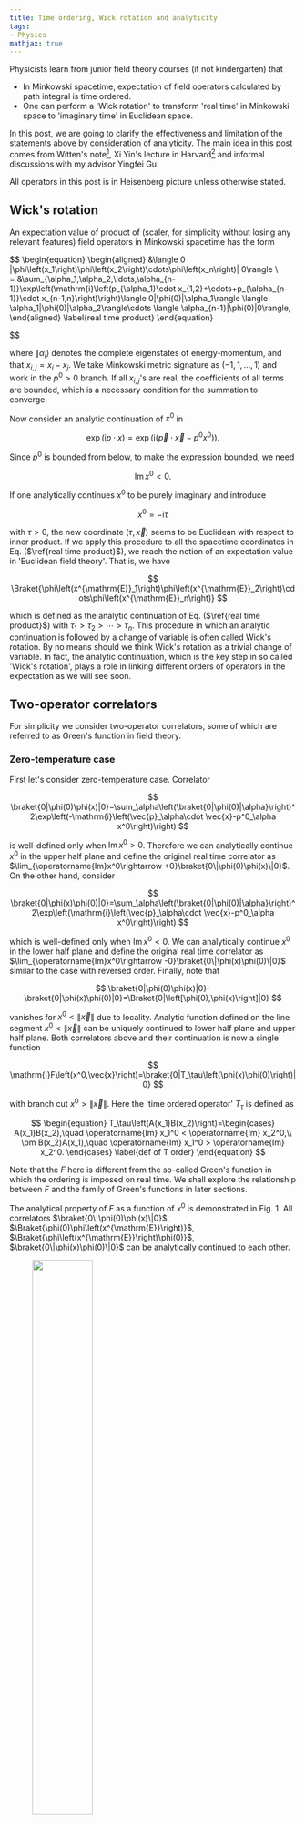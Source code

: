 ```yaml
---
title: Time ordering, Wick rotation and analyticity
tags:
- Physics
mathjax: true
---
```


Physicists learn from junior field theory courses (if not kindergarten) that 
- In Minkowski spacetime, expectation of field operators calculated by path integral is time ordered. 
- One can perform a 'Wick rotation' to transform 'real time' in Minkowski space to 'imaginary time' in Euclidean space.

In this post, we are going to clarify the effectiveness and limitation of the statements above by consideration of analyticity. The main idea in this post comes from Witten's note[^1], Xi Yin's lecture in Harvard[^2] and informal discussions with my advisor Yingfei Gu.

<!--more-->

All operators in this post is in Heisenberg picture unless otherwise stated.

## Wick's rotation

An expectation value of product of (scaler, for simplicity without losing any relevant features) field operators in Minkowski spacetime has the form

$$
\begin{equation}
    \begin{aligned}
        &\langle 0 |\phi\left(x_1\right)\phi\left(x_2\right)\cdots\phi\left(x_n\right)| 0\rangle \\  
        = &\sum_{\alpha_1,\alpha_2,\ldots,\alpha_{n-1}}\exp\left(\mathrm{i}\left(p_{\alpha_1}\cdot x_{1,2}+\cdots+p_{\alpha_{n-1}}\cdot x_{n-1,n}\right)\right)\langle 0|\phi(0)|\alpha_1\rangle \langle \alpha_1|\phi(0)|\alpha_2\rangle\cdots \langle \alpha_{n-1}|\phi(0)|0\rangle,
    \end{aligned}
    \label{real time product}
\end{equation}

$$

where $\|\alpha_i\rangle$ denotes the complete eigenstates of energy-momentum, and that $x_{i,j}=x_i-x_j$. We take Minkowski metric signature as $(-1, 1, \ldots, 1)$ and work in the $p^0>0$ branch. If all $x_{i,j}$'s are real, the coefficients of all terms are bounded, which is a necessary condition for the summation to converge.

Now consider an analytic continuation of $x^0$ in

$$
\exp\left(\mathrm{i}p\cdot x\right)=\exp\left(\mathrm{i}\left(\vec{p}\cdot\vec{x}-p^0x^0\right)\right).
$$

Since $p^0$ is bounded from below, to make the expression bounded, we need 

$$
\operatorname{Im} x^0<0. 
$$

If one analytically continues $x^0$ to be purely imaginary and introduce 

$$
x^0=-\mathrm{i}\tau
$$

with $\tau>0$, the new coordinate $\left(\tau, \vec{x}\right)$ seems to be Euclidean with respect to inner product. If we apply this procedure to all the spacetime coordinates in Eq. ($\ref{real time product}$), we reach the notion of an expectation value in 'Euclidean field theory'. That is, we have 

$$
\Braket{\phi\left(x^{\mathrm{E}}_1\right)\phi\left(x^{\mathrm{E}}_2\right)\cdots\phi\left(x^{\mathrm{E}}_n\right)}
$$

which is defined as the analytic continuation of Eq. ($\ref{real time product}$) with $\tau_1>\tau_2>\cdots>\tau_n$. This procedure in which an analytic continuation is followed by a change of variable is often called Wick's rotation. By no means should we think Wick's rotation as a trivial change of variable. In fact, the analytic continuation, which is the key step in so called 'Wick's rotation', plays a role in linking different orders of operators in the expectation as we will see soon.

## Two-operator correlators

For simplicity we consider two-operator correlators, some of which are referred to as Green's function in field theory. 

### Zero-temperature case

First let's consider zero-temperature case. Correlator

$$
\braket{0|\phi(0)\phi(x)|0}=\sum_\alpha\left(\braket{0|\phi(0)|\alpha}\right)^2\exp\left(-\mathrm{i}\left(\vec{p}_\alpha\cdot \vec{x}-p^0_\alpha x^0\right)\right)
$$

is well-defined only when $\operatorname{Im}x^0>0$. Therefore we can analytically continue $x^0$ in the upper half plane and define the original real time correlator as $\lim_{\operatorname{Im}x^0\rightarrow +0}\braket{0\|\phi(0)\phi(x)\|0}$. On the other hand, consider 

$$
\braket{0|\phi(x)\phi(0)|0}=\sum_\alpha\left(\braket{0|\phi(0)|\alpha}\right)^2\exp\left(\mathrm{i}\left(\vec{p}_\alpha\cdot \vec{x}-p^0_\alpha x^0\right)\right)
$$

which is well-defined only when $\operatorname{Im}x^0 < 0$. We can analytically continue $x^0$ in the lower half plane and define the original real time correlator as $\lim_{\operatorname{Im}x^0\rightarrow -0}\braket{0\|\phi(x)\phi(0)\|0}$ similar to the case with reversed order. Finally, note that 

$$
\braket{0|\phi(0)\phi(x)|0}-\braket{0|\phi(x)\phi(0)|0}=\Braket{0|\left[\phi(0),\phi(x)\right]|0}
$$

vanishes for $x^0<\left\|\vec{x}\right\|$ due to locality. Analytic function defined on the line segment $x^0<\left\|\vec{x}\right\|$ can be uniquely continued to lower half plane and upper half plane. Both correlators above and their continuation is now a single function

$$
\mathrm{i}F\left(x^0,\vec{x}\right)=\braket{0|T_\tau\left(\phi(x)\phi(0)\right)|0}
$$

with branch cut $x^0>\left\|\vec{x}\right\|$. Here the 'time ordered operator' $T_\tau$ is defined as 

$$
\begin{equation}
    T_\tau\left(A(x_1)B(x_2)\right)=\begin{cases}
    A(x_1)B(x_2),\quad \operatorname{Im} x_1^0 < \operatorname{Im} x_2^0,\\ 
    \pm B(x_2)A(x_1),\quad \operatorname{Im} x_1^0 > \operatorname{Im} x_2^0.
\end{cases}
\label{def of T order}
\end{equation}
$$

Note that the $F$ here is different from the so-called Green's function in which the ordering is imposed on real time. We shall explore the relationship between $F$ and the family of Green's functions in later sections.

The analytical property of $F$ as a function of $x^0$ is demonstrated in Fig. 1. All correlators $\braket{0\|\phi(0)\phi(x)\|0}$, $\Braket{\phi(0)\phi\left(x^{\mathrm{E}}\right)}$, $\Braket{\phi\left(x^{\mathrm{E}}\right)\phi(0)}$, $\braket{0\|\phi(x)\phi(0)\|0}$ can be analytically continued to each other.

<figure><img src="/img/20221112/anaT0lor.jpeg" width="50%" margin-left="auto" margin-right="auto"/><figcaption>Figure 1. Analytical property of two-point correlators for a Lorentz invariant system at zero temperature. Red arrows stands for analytic continuation while blue lines for branch cut. </figcaption></figure>

> **Example: Lorentz invariant scalar field** 
> 
> Here we do some calculation to convince ourselves that our analysis is correct. Consider 
> 
> $$
\begin{aligned}
\braket{0|\phi(x)\phi(0)|0}&=\sum_\alpha\left(\braket{0|\phi(0)|\alpha}\right)^2\exp\left(\mathrm{i}\left(\vec{p}_\alpha\cdot \vec{x}-p^0_\alpha x^0\right)\right)  \\ 
&=\int\mathrm{d}^d p\,\exp\left(\mathrm{i} px\right)\sum_\alpha\delta\left(p-p_\alpha\right)  \left(\braket{0|\phi(0)|\alpha}\right)^2.
\end{aligned}
> $$
> 
> Define spectral function $\rho\left(-p^2\right)$ which is supported in region $p^2\leq 0$ as 
> 
> $$
\frac{\theta\left(p^0\right)}{\left(2\pi\right)^{d-1}}\rho\left(-p^2\right) = \sum_\alpha\delta\left(p-p_\alpha\right)  \left(\braket{0|\phi(0)|\alpha}\right)^2.
> $$
> 
> Then 
> 
> $$
\braket{0|\phi(x)\phi(0)|0} = \int_0^\infty \mathrm{d}\mu^2\,\rho\left(\mu^2\right) \Delta_+\left(x;\mu^2\right),
> $$
> 
> where 
> 
> $$
\begin{aligned}
\Delta_+\left(x;\mu^2\right)&=\int\frac{\mathrm{d}^{d-1}\vec{p}}{\left(2\pi\right)^{d-1}}\,\theta\left(p^0\right)\delta\left(p^2+\mu^2\right)\exp\left(\mathrm{i}px\right)\\
&=\int\frac{\mathrm{d}^{d-1}\vec{p}}{2\left(2\pi\right)^{d-1}\sqrt{\vec{p}^2+\mu^2}}\,\exp\left(\mathrm{i}\left(\vec{p}\cdot\vec{x}-\mathrm{i}\sqrt{\vec{p}^2+\mu^2}x^0\right)\right).
\end{aligned}
> $$
> 
> From Lorentz invariance of the correlator, we know that $\Delta_+$ is also Lorentz invariant. Therefore if $x$ is spacelike, we can perform a Lorentz transformation to make $x^0 = 0$ and see that $\Delta_+\left(x;\mu\right)=\Delta_+\left(-x;\mu\right)$. If $x$ is timelike, we have in general that $\Delta_+\left(x;\mu\right)\neq \Delta_+\left(-x;\mu\right)$.

For systems without Lorentz invariance, we cannot guarantee that there is a spacelike region and operators with spacelike separations (anti-)commute. As a result, correlators with different real time ordering may not be each other's analytic continuation. However, for systems with local interaction, there may be some 'emergent' light cone. Behaviour of commutators as a function of space and time is an interesting problem related to, for example, thermalization. 

### A comment on time ordering

The ordering defined in Eq. ($\ref{def of T order}$) is required by convergence and hence must be obeyed. However, the ordering of real time is not a necessary requirement. This observation coincides with the replacement $t\rightarrow\left(1-\mathrm{i}\epsilon\right)t$ in text-book path integral approach to quantum field theory: expectation values of operators ordered with respect to imaginary time converge, and that path integral gives us expectation values of operators ordered with respect to integration path, as a result of which if the imaginary time decreases along the path, the path integral gives the convergent expectation value automatically. With an understanding of how path integral gives the correct 'time ordered' expectation values, we are released from the constraint that only expectation values of (real) time ordered operators can be calculated. So long as we take an integration path that decreases in imaginary time, we can zigzag it in the real time direction as we like to calculate expectation values of any time ordering, especially the so-called out-of-time-ordered correlators (OTOC).

### Finite temperature case

Now consider finite temperature case where the thermal expectation value of the correlator is given by 

$$
D\left(x^0, \vec{x}\right) = Z^{-1} \operatorname{tr} \mathrm{e}^{-\beta H} \mathrm{e}^{\mathrm{i}H x^0} \phi\left(\vec{x}\right) \mathrm{e}^{-\mathrm{i} H x^0} \phi\left(0\right), 
$$ 

where $\phi$ is in Schrödinger picture. For this expression to converge, we need 

$$
\operatorname{Im} x^0 <0, \quad \beta + \operatorname{Im} x^0 >0.
$$

Therefore we can analytically continue $x^0$ to the strip $-\beta < \operatorname{Im} x^0 < 0$. At $\operatorname{Im} x^0 = -\beta+0$, we have 

$$
D\left(x^0-\mathrm{i}\beta,\vec{x}\right)=Z^{-1}\operatorname{tr} \mathrm{e}^{\mathrm{i}Hx^0}\phi\left(\vec{x}\right) \mathrm{e}^{-\mathrm{i}Hx^0}\mathrm{e}^{-\beta H}\phi\left(0\right)=Z^{-1}\operatorname{tr} \mathrm{e}^{-\beta H}\phi\left(0\right)\mathrm{e}^{\mathrm{i}Hx^0}\phi\left(\vec{x}\right) \mathrm{e}^{-\mathrm{i}Hx^0},
$$

which is the expectation value of products of the reversed ordering.

Note that our derivation here does not depend on whether the operator is local. Furthermore, unlike zero-temperature case, our result that reversing the ordering can be achived by analytic continuation is always true even though the two operators never commute. One can gain intuition about difference and similarity of zero and finite temperature cases by reconsider the correlator 

$$
\tilde{D}\left(x^0,\vec{x}\right)=\operatorname{tr} \mathrm{e}^{-\beta H}\phi\left(0\right)\mathrm{e}^{\mathrm{i}Hx^0}\phi\left(\vec{x}\right) \mathrm{e}^{-\mathrm{i}Hx^0}=\operatorname{tr} \mathrm{e}^{-\left(\beta+\mathrm{i}x^0\right) H}\phi\left(0\right)\mathrm{e}^{\mathrm{i}Hx^0}\phi\left(\vec{x}\right).
$$

It converges in the strip $0<\operatorname{Im} x^0 <\beta$. It is the same as zero-temperature case that $x^0\pm 0$ ($x^0\in\mathbb{R}$) corresponds to different ordering of the correlators. However, one can check easily that 

$$
D\left(x^0-\mathrm{i}\tau,\vec{x}\right)=\tilde{D}\left(x^0+\mathrm{i}\left(\beta-\tau\right),\vec{x}\right).
$$

The imaginary axis coils so that the complex time is defined on a cylinder rather than a plane! Since we have defined $T$ as ordering with respect to imaginary time $\tau=-\operatorname{Im} x^0$, we can define 

$$
\begin{equation}
F\left(x^0,\vec{x}\right)=-\Braket{T_\tau\left(\phi\left(x\right)\phi\left(0\right)\right)}_\beta,
\label{finite T green}    
\end{equation}
$$

where $\braket{\cdot}_\beta = Z^{-1}\operatorname{tr}\left(\mathrm{e}^{-\beta H}\cdot\right)$. Obviously $F$ is an analytic function of $x^0$ on the complex cylinder except for (part of) the real axis. (Note that for Fermioic fields $F$ is anti-periodic in $\operatorname{Im} x^0$ since the definition in $F$ has a minus sign with revered ordering.) Here we say 'part of' since for Lorentz invariant systems the argument for zero-temperature system that $F$ can be analytically continued through a line segment on the real axis still makes sense. The analytic property of $F$ as a function of $x^0$ is shown in Fig. 2. The difference is that in zero temperature system, $\beta$ is infinite and we cannot 'wind' around the cylinder to reach a point slightly below the real axis from a point slightly above the real axis.

<figure><img src="/img/20221112/anaTfinlor.jpeg" width="50%"><figcaption>Figure 2. Analytical property of two-point correlators for a system with Lorentz invariance at finite temperature. Red arrows stands for analytic continuation while blue lines for branch cut. </figcaption></figure>

Again, if one wants to calculate thermal expectation value of a product of a string of operators at different real time, she may first give each of their times an imaginary part $-\mathrm{i}\tau_1,-\mathrm{i}\tau_2,\ldots$ such that $\tau_1<\tau_2<\cdots$. Then she can choose a path, starting from $\operatorname{Im}x^0=-0$, winding around the complex cylinder for $x^0$ with $\operatorname{Im} x^0$ decreaing to $-\beta$, and traversing all the operators inserted on the cylinder by zigzagging in real time direction.

> The analytic behaviour discussed above can be used to calculate a bound on quantum chaos[^3]. Quantum chaos is measured by $C\left(t\right)=-\Braket{\left[W\left(t\right),V\left(t\right)\right]^2}_\beta$. Define $y^4=Z^{-1}\mathrm{e}^{-\beta H}$, we can move one of the commutator halfway around the cylinder to regularize $C(t)$, that is, to calculate 
> 
> $$
-\operatorname{tr}\left(y^2\left[W(t),V\right]y^2\left[W(t),V\right]\right).
> $$
> 
> Define
> 
> $$
F\left(t\right) = \operatorname{tr}\left(yVyW\left(t\right)yVyW\left(t\right)\right),
> $$
> 
> which is analytic in a strip $-\beta/4<\operatorname{Im}t<\beta/4$. Then we can expand 
> 
> $$
\begin{aligned}
-\operatorname{tr}\left[y^2[W(t), V] y^2[W(t), V]\right]=\operatorname{tr}\left[y^2 W(t) V y^2 V W(t)\right] &+\operatorname{tr}\left[y^2 V W(t) y^2 W(t) V\right] \\
&-F\left(t+\mathrm{i} \frac{\beta}{4}\right)-F\left(t-\mathrm{i} \frac{\beta}{4}\right).
\end{aligned}
> $$
> 
> The authors argued that the first line remains of order one while $F$ decrease exponentially with $t$ under a bound, which gives a bound for increasing of chaos.


## Family of Green's functions

### Zero-temperature case


[^1]: Witten, E., 2018. Notes on Some Entanglement Properties of Quantum Field Theory. Rev. Mod. Phys. 90, 045003. [https://doi.org/10.1103/RevModPhys.90.045003](https://doi.org/10.1103/RevModPhys.90.045003).
[^2]: You can find lecture notes on [https://sites.google.com/view/xi-yin/qft-notes?authuser=0&pli=1](https://sites.google.com/view/xi-yin/qft-notes?authuser=0&pli=1).
[^3]: Maldacena, J., Shenker, S.H., Stanford, D., 2016. A bound on chaos. J. High Energ. Phys. 2016, 106. [https://doi.org/10.1007/JHEP08(2016)106](https://doi.org/10.1007/JHEP08(2016)106).
